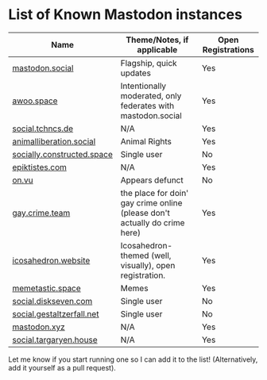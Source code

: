 List of Known Mastodon instances
==========================

| Name | Theme/Notes, if applicable | Open Registrations |
| -------------|-------------|---|
| [mastodon.social](https://mastodon.social) |Flagship, quick updates|Yes|
| [awoo.space](https://awoo.space) |Intentionally moderated, only federates with mastodon.social|Yes|
| [social.tchncs.de](https://social.tchncs.de)|N/A|Yes|
| [animalliberation.social](https://animalliberation.social) |Animal Rights|Yes|
| [socially.constructed.space](https://socially.constructed.space) |Single user|No|
| [epiktistes.com](https://epiktistes.com) |N/A|Yes|
| [on.vu](https://on.vu) | Appears defunct|No|
| [gay.crime.team](https://gay.crime.team) |the place for doin' gay crime online (please don't actually do crime here)|Yes|
| [icosahedron.website](https://icosahedron.website/) |Icosahedron-themed (well, visually), open registration.|Yes|
| [memetastic.space](https://memetastic.space) |Memes|Yes|
| [social.diskseven.com](https://social.diskseven.com) |Single user|No|
| [social.gestaltzerfall.net](https://social.gestaltzerfall.net) |Single user|No|
| [mastodon.xyz](https://mastodon.xyz) |N/A|Yes|
| [social.targaryen.house](https://social.targaryen.house) |N/A|Yes|

Let me know if you start running one so I can add it to the list! (Alternatively, add it yourself as a pull request).
